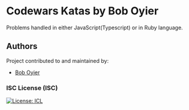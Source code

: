 # Codewars Katas by Bob Oyier

Problems handled in either JavaScript(Typescript) or in Ruby language.


## Authors

Project contributed to and maintained by:

- [Bob Oyier](https://github.com/oyieroyier/)


### ISC License (ISC)

[![License: ICL](https://img.shields.io/badge/License-ISC-blue.svg)](https://opensource.org/licenses/ISC)
